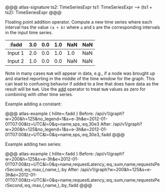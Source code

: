 @@@ atlas-signature
ts2: TimeSeriesExpr
ts1: TimeSeriesExpr
-->
(ts1 + ts2): TimeSeriesExpr
@@@

Floating point addition operator. Compute a new time series where each interval has the
value `(a + b)` where `a` and `b` are the corresponding intervals in the input time
series.

:fadd   | 3.0 | 0.0 | 1.0 | NaN | NaN |
---------|-----|-----|-----|-----|-----|
Input 1 | 2.0 | 0.0 | 1.0 | 1.0 | NaN |
Input 2 | 1.0 | 0.0 | 0.0 | NaN | NaN |

Note in many cases `NaN` will appear in data, e.g., if a node was brought up and started
reporting in the middle of the time window for the graph. This can lead to confusing
behavior if added to a line that does have data as the result will be `NaN`. Use the
[add](add.md) operator to treat `NaN` values as zero for combining with other time
series.

Example adding a constant:

@@@ atlas-example { hilite=:fadd }
Before: /api/v1/graph?w=200&h=125&no_legend=1&s=e-3h&e=2012-01-01T07:00&tz=UTC&l=0&q=name,sps,:eq,30e3
After: /api/v1/graph?w=200&h=125&no_legend=1&s=e-3h&e=2012-01-01T07:00&tz=UTC&l=0&q=name,sps,:eq,30e3,:fadd
@@@

Example adding two series:

@@@ atlas-example { hilite=:fadd }
Before: /api/v1/graph?w=200&h=125&s=e-3h&e=2012-01-01T07:00&tz=UTC&l=0&q=name,requestLatency,:eq,:sum,name,requestsPerSecond,:eq,:max,(,name,),:by
After: /api/v1/graph?w=200&h=125&s=e-3h&e=2012-01-01T07:00&tz=UTC&l=0&q=name,requestLatency,:eq,:sum,name,requestsPerSecond,:eq,:max,(,name,),:by,:fadd
@@@
